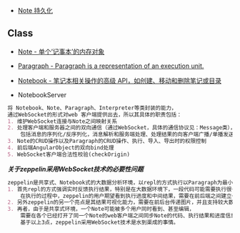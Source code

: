 
* [Note 持久化](repo/README.md)

## Class
* [Note - 单个’记事本’的内存对象](Note.md)

* [Paragraph - Paragraph is a representation of an execution unit.](Paragraph.md)

* [Notebook - 笔记本相关操作的高级 API，如创建、移动和删除笔记或目录](Notebook.md)

* NotebookServer
```md
将 Notebook、Note、Paragraph、Interpreter等类封装的能力，
通过WebSocket的形式对web 客户端提供出去，所以其具体的职责包括： 
1. 维护WebSocket连接与Note之间映射关系 
2. 处理客户端和服务器之间的双向通信（通过WebSocket，具体的通信协议见：Message类），
    包括消息的序列化/反序列化，消息解析和服务端处理、处理结果的向客户端广播/单播发送等。 
3. Note的CRUD操作以及Paragraph的CRUD操作、执行、导入、导出时的权限控制 
4. 前后端AngularObject的双向bind处理 
5. WebSocket客户端合法性校验(checkOrigin)
```
***关于zeppelin采用WebSocket技术的必要性问题***
```md
zeppelin是共享式、Notebook式的大数据分析环境，以repl的方式执行以Paragraph为最小粒度的代码段。 
1. 首先repl的方式强调实时反馈执行结果，特别是在大数据环境下，一段代码可能需要执行很长时间，
    在执行的过程中，zeppelin的用户期望看到执行进度和中间结果，需要在前后端之间建立一个长连接，便于实时传递数据。 
2. 另外zeppelin的另一个亮点是其结果可视化能力，需要在前后台传递图片，并且支持较大数据量的传输的能力（相对传统http技术）。 
3. 再者，由于是共享式环境，一个Note可能被多个用户同时看到、甚至编辑，
    需要在各个已经打开了同一个Note的web客户端之间同步Note的代码、执行结果和进度信息。 
    基于以上3点，zeppelin采用WebSocket技术是水到渠成的事情。
```
